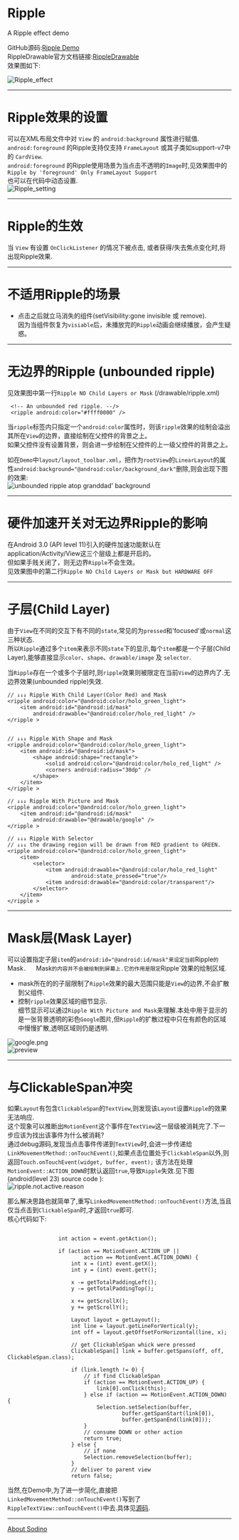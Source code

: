 # Ripple
A Ripple effect demo



GitHub源码:[Ripple Demo](https://github.com/sodino/Ripple/)  
RippleDrawable官方文档链接:[RippleDrawable](https://developer.android.com/reference/android/graphics/drawable/RippleDrawable.html)  
效果图如下:

![Ripple_effect](preview.gif)



--------------

# Ripple效果的设置

可以在XML布局文件中对 `View` 的 `android:background` 属性进行赋值.  
`android:foreground` 的Ripple支持仅支持 `FrameLayout` 或其子类如support-v7中的 `CardView`.  
`android:foreground` 的Ripple使用场景为当点击不透明的`Image`时,见效果图中的`Ripple by 'foreground' Only FrameLayout Support`  
也可以在代码中动态设置.  
![Ripple_setting](http://ww2.sinaimg.cn/mw1024/e3dc9ceagw1fb6benb32cj20k50gltdb.jpg)

--------------
# Ripple的生效

当 `View` 有设置 `OnClickListener` 的情况下被点击, 或者获得/失去焦点变化时,将出现Ripple效果.


--------------

# 不适用Ripple的场景

* 点击之后就立马消失的组件(setVisibility:gone invisible 或 remove).      
  因为当组件恢复为`visiable`后，未播放完的`Ripple`动画会继续播放，会产生疑惑。

--------------
# 无边界的Ripple (unbounded ripple)  

见效果图中第一行`Ripple NO Child Layers or Mask` (/drawable/ripple.xml)

````  
 <!-- An unbounded red ripple. --/>
 <ripple android:color="#ffff0000" />
````  

当`ripple`标签内只指定一个`android:color`属性时，则该`ripple`效果的绘制会溢出其所在`View`的边界，直接绘制在父控件的背景之上。  
如果父控件没有设置背景，则会进一步绘制在父控件的上一级父控件的背景之上。  

如在`Demo`中`layout/layout_toolbar.xml`，把作为`rootView`的`LinearLayout`的属性`android:background="@android:color/background_dark"`删除,则会出现下图的效果:  
![unbounded ripple atop granddad' background](http://ww3.sinaimg.cn/mw1024/e3dc9ceagw1fb6bpb1iy6j20lt0b8gms.jpg)


---------------

# 硬件加速开关对无边界Ripple的影响

在Android 3.0 (API level 11)引入的硬件加速功能默认在application/Activity/View这三个层级上都是开启的。  
但如果手贱关闭了，则无边界`Ripple`不会生效。   
见效果图中的第二行`Ripple NO Child Layers or Mask but HARDWARE OFF`

---------------

# 子层(Child Layer)

由于`View`在不同的交互下有不同的`state`,常见的为`pressed`和'focused'或`normal`这三种状态.  
所以`Ripple`通过多个`item`来表示不同`state`下的显示,每个`item`都是一个子层(Child Layer),能够直接显示`color`、`shape`、`drawable/image` 及 `selector`.  

当`Ripple`存在一个或多个子层时,则`ripple`效果则被限定在当前`View`的边界内了.无边界效果(unbounded ripple)失效.

````
// ↓↓↓ Ripple With Child Layer(Color Red) and Mask
<ripple android:color="@android:color/holo_green_light">
    <item android:id="@android:id/mask"
        android:drawable="@android:color/holo_red_light" />
</ripple >


// ↓↓↓ Ripple With Shape and Mask
<ripple android:color="@android:color/holo_green_light">
    <item android:id="@android:id/mask">
        <shape android:shape="rectangle">
            <solid android:color="@android:color/holo_red_light" />
            <corners android:radius="30dp" />
        </shape>
    </item>
</ripple >

// ↓↓↓ Ripple With Picture and Mask
<ripple android:color="@android:color/holo_green_light">
    <item android:id="@android:id/mask"
        android:drawable="@drawable/google" />
</ripple >

// ↓↓↓ Ripple With Selector
// ↓↓↓ the drawing region will be drawn from RED gradient to GREEN.
<ripple android:color="@android:color/holo_green_light">
    <item>
        <selector>
            <item android:drawable="@android:color/holo_red_light"
                    android:state_pressed="true"/>
            <item android:drawable="@android:color/transparent"/>
        </selector>
    </item>
</ripple >

````

---------------

# Mask层(Mask Layer)
可以设置指定子层`item`的`android:id="@android:id/mask"来设定当前`Ripple`的`Mask`.  
`Mask`的内容并不会被绘制到屏幕上.它的作用是限定`Ripple`效果的绘制区域.
* mask所在的的子层限制了`Ripple`效果的最大范围只能是`View`的边界,不会扩散到父组件.
* 控制`ripple`效果区域的细节显示.  
  细节显示可以通过`Ripple With Picture and Mask`来理解.本处中用于显示的是一张背景透明的彩色`Google`图片,但`Ripple`的扩散过程中只在有颜色的区域中慢慢扩散,透明区域则仍是透明.

![google.png](https://raw.githubusercontent.com/sodino/Ripple/master/app/src/main/res/drawable/google.png)  
![preview](http://ww1.sinaimg.cn/mw690/e3dc9ceagw1fb6dc49h7aj20u109cwfv.jpg)

  

---------------

# 与ClickableSpan冲突  

如果`Layout`有包含`ClickableSpan`的`TextView`,则发现该`Layout`设置`Ripple`的效果无法响应.        
这个现象可以推断出`MotionEvent`这个事件在`TextView`这一层级被消耗完了.下一步应该为找出该事件为什么被消耗?     
通过debug源码,发现当点击事件传递到`TextView`时,会进一步传递给`LinkMovementMethod::onTouchEvent()`,如果点击位置处于`ClickableSpan`以外,则返回`Touch.onTouchEvent(widget, buffer, event);`
该方法在处理`MotionEvent::ACTION_DOWN`时默认返回`true`,导致`Ripple`失效.见下图(android(level 23) source code ):     
![ripple.not.active.reason](http://ww1.sinaimg.cn/mw1024/e3dc9ceagw1fb6kcfkl0vj20ra0w4do2.jpg)  

那么解决思路也就简单了,重写`LinkedMovementMethod::onTouchEvent()`方法,当且仅当点击到`ClickableSpan`时,才返回`true`即可.  
核心代码如下:  
````

                int action = event.getAction();

                if (action == MotionEvent.ACTION_UP ||
                        action == MotionEvent.ACTION_DOWN) {
                    int x = (int) event.getX();
                    int y = (int) event.getY();

                    x -= getTotalPaddingLeft();
                    y -= getTotalPaddingTop();

                    x += getScrollX();
                    y += getScrollY();

                    Layout layout = getLayout();
                    int line = layout.getLineForVertical(y);
                    int off = layout.getOffsetForHorizontal(line, x);

                    // get ClickableSpan whick were pressed
                    ClickableSpan[] link = buffer.getSpans(off, off, ClickableSpan.class);
                    
                    if (link.length != 0) {
                        // if find ClickableSpan
                        if (action == MotionEvent.ACTION_UP) {
                            link[0].onClick(this);
                        } else if (action == MotionEvent.ACTION_DOWN) {
                            Selection.setSelection(buffer,
                                    buffer.getSpanStart(link[0]),
                                    buffer.getSpanEnd(link[0]));
                        }
                        // consume DOWN or other action
                        return true;
                    } else {
                        // if none
                        Selection.removeSelection(buffer);
                    }
                    // deliver to parent view
                    return false;
````

当然,在Demo中,为了进一步简化,直接把`LinkedMovementMethod::onTouchEvent()`写到了`RippleTextView::onTouchEvent()`中去.具体见[源码](https://github.com/sodino/Ripple/blob/master/app/src/main/java/com/sodino/ripple/RippleTextView.java).

------

[About Sodino](http://sodino.com)